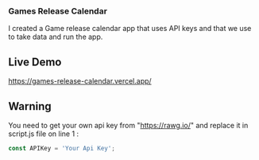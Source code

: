 ### Games Release Calendar
I created a Game release calendar app that uses API keys and that we use to take data and run the app.

## Live Demo
https://games-release-calendar.vercel.app/

## Warning
You need to get your own api key from "https://rawg.io/" and replace it in script.js file on line 1 :

```javascript
const APIKey = 'Your Api Key';
```
